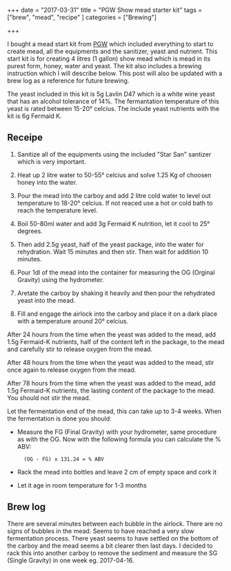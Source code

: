 +++
date = "2017-03-31"
title = "PGW Show mead starter kit"
tags = ["brew", "mead", "recipe" ]
categories = ["Brewing"]

+++

I bought a mead start kit from [PGW](http://www.pgw.se) which included
everything to start to create mead, all the equipments and the
sanitizer, yeast and nutrient. This start kit is for creating 4 litres
(1 gallon) show mead which is mead in its purest form, honey, water
and yeast. The kit also includes a brewing instruction which I will
describe below. This post will also be updated with a brew log as a
reference for future brewing.

The yeast included in this kit is 5g Lavlin D47 which is a white wine
yeast that has an alcohol tolerance of 14%. The fermantation
temperature of this yeast is rated between 15-20° celcius. The include
yeast nutrients with the kit is 6g Fermaid K.

## Receipe

1. Sanitize all of the equipments using the included "Star San"
   santizer which is very important.

2. Heat up 2 litre water to 50-55° celcius and solve 1.25 Kg of
   choosen honey into the water.

3. Pour the mead into the carboy and add 2 litre cold water to level
   out temperature to 18-20° celcius. If not reaced use a hot or cold
   bath to reach the temperature level.

4. Boil 50-80ml water and add 3g Fermaid K nutrition, let it cool to
   25° degrees.

5. Then add 2.5g yeast, half of the yeast package, into the water for
   rehydration. Wait 15 minutes and then stir. Then wait for addition
   10 minutes.

6. Pour 1dl of the mead into the container for measuring the OG
   (Orginal Gravity) using the hydrometer.

7. Aretate the carboy by shaking it heavily and then pour the
   rehydrated yeast into the mead.

8. Fill and engage the airlock into the carboy and place it on a dark
   place with a temperature around 20° celcius.


After 24 hours from the time when the yeast was added to the mead, add
1.5g Fermaid-K nutrients, half of the content left in the package, to
the mead and carefully stir to release oxygen from the mead.

After 48 hours from the time when the yeast was added to the mead,
stir once again to release oxygen from the mead.

After 78 hours from the time when the yeast was added to the mead, add
1.5g Fermaid-K nutrients, the lasting content of the package to the
mead. You should not stir the mead.

Let the fermentation end of the mead, this can take up to 3-4
weeks. When the fermentation is done you should:

- Measure the FG (Final Gravity) with your hydrometer, same procedure
  as with the OG. Now with the following formula you can calculate the
  % ABV:

		(OG - FG) x 131.24 = % ABV

- Rack the mead into bottles and leave 2 cm of empty space and cork it

- Let it age in room temperature for 1-3 months


## Brew log


There are several minutes between each bubble in the airlock. There
are no signs of bubbles in the mead. Seems to have reached a very slow
fermentation process. There yeast seems to have settled on the bottom
of the carboy and the mead seems a bit clearer then last days. I
decided to rack this into another carboy to remove the sediment and
measure the SG (Single Gravity) in one week eg. 2017-04-16.
